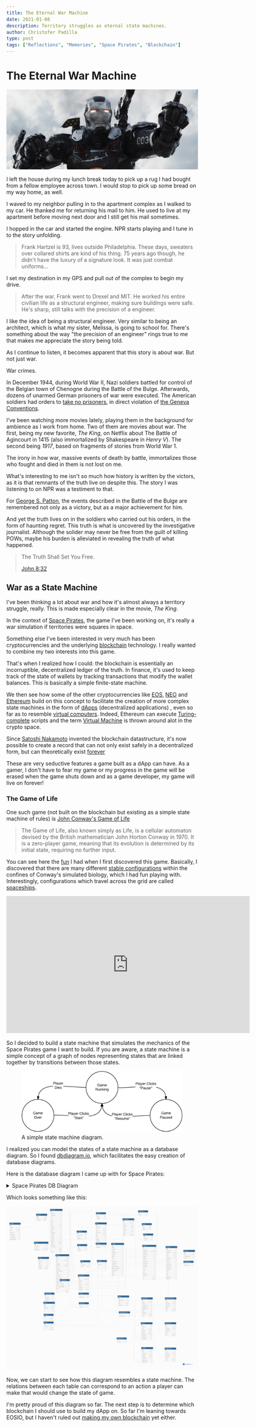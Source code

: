 ```yaml
---
title: The Eternal War Machine
date: 2021-01-08
description: Territory struggles as eternal state machines.
author: Christofer Padilla
type: post
tags: ["Reflections", "Memories", "Space Pirates", "Blockchain"]
---
```


# The Eternal War Machine

![War Machine](/images/warmachine.png)

I left the house during my lunch break today to pick up a rug I had bought from a fellow employee across town. I would stop to pick up some bread on my way home, as well.

I waved to my neighbor pulling in to the apartment complex as I walked to my car. He thanked me for returning his mail to him. He used to live at my apartment before moving next door and I still get his mail sometimes.

I hopped in the car and started the engine. NPR starts playing and I tune in to the story unfolding.

> Frank Hartzel is 93, lives outside Philadelphia. These days, sweaters over collared shirts are kind of his thing. 75 years ago though, he didn't have the luxury of a signature look. It was just combat uniforms...

I set my destination in my GPS and pull out of the complex to begin my drive.

> After the war, Frank went to Drexel and MIT. He worked his entire civilian life as a structural engineer, making sure buildings were safe. He's sharp, still talks with the precision of a engineer.

I like the idea of being a structural engineer. Very similar to being an architect, which is what my sister, Melissa, is going to school for. There's something about the way "the precision of an engineer" rings true to me that makes me appreciate the story being told.

As I continue to listen, it becomes apparent that this story is about war. But not just war.

War crimes.

In December 1944, during World War II, Nazi soldiers battled for control of the Belgian town of Chenogne during the Battle of the Bulge. Afterwards, dozens of unarmed German prisoners of war were executed. The American soldiers had orders to [take no prisoners](https://revealnews.org/episodes/take-no-prisoners/), in direct violation of [the Geneva Conventions](https://en.wikipedia.org/wiki/Geneva_Conventions).


I've been watching more movies lately, playing them in the background for ambience as I work from home. Two of them are movies about war. The first, being my new favorite, *The King*, on Netflix about The Battle of Agincourt in 1415 (also immortalized by Shakespeare in *Henry V*). The second being *1917*, based on fragments of stories from World War 1.

The irony in how war, massive events of death by battle, immortalizes those who fought and died in them is not lost on me.

What's interesting to me isn't so much how history is written by the victors, as it is that remnants of the truth live on despite this. The story I was listening to on NPR was a testiment to that.

For [George S. Patton](https://en.wikipedia.org/wiki/George_S._Patton#Battle_of_the_Bulge), the events described in the Battle of the Bulge are remembered not only as a victory, but as a major achievement for him.

And yet the truth lives on in the soldiers who carried out his orders, in the form of haunting regret. This truth is what is uncovered by the investigative journalist. Although the solider may never be free from the guilt of killing POWs, maybe his burden is alleviated in revealing the truth of what happened.

> The Truth Shall Set You Free.
>
> [John 8:32](https://quotes.yourdictionary.com/articles/who-said-and-the-truth-shall-set-you-free.html)

## War as a State Machine

I've been thinking a lot about war and how it's almost always a territory struggle, really. This is made especially clear in the movie, *The King*.

In the context of [Space Pirates](/tags/#Space-Pirates), the game I've been working on, it's really a war simulation if territories were squares in space.

Something else I've been interested in very much has been cryptocurrencies and the underlying [blockchain](/tags/#Blockchain) technology. I really wanted to combine my two interests into this game.

That's when I realized how I could: the blockchain is essentially an incorruptible, decentralized ledger of the truth. In finance, it's used to keep track of the state of wallets by tracking transactions that modify the wallet balances. This is basically a simple finite-state machine.

We then see how some of the other cryptocurrencies like [EOS](https://eos.io/), [NEO](https://neo.org/) and [Ethereum](https://ethereum.org/en/) build on this concept to facilitate the creation of more complex state machines in the form of [dApps](https://dappradar.com/) (decentralized applications) , even so far as to resemble [virtual computers](https://developers.eos.io/welcome/latest/overview/core_concepts/#system-resources). Indeed, Ethereum can execute [Turing-complete](https://en.wikipedia.org/wiki/Turing_completeness) scripts and the term [Virtual Machine](https://ethereum.org/en/developers/docs/evm/) is thrown around alot in the crypto space.

Since [Satoshi Nakamoto](https://en.wikipedia.org/wiki/Satoshi_Nakamoto) invented the blockchain datastructure, it's now possible to create a record that can not only exist safely in a decentralized form, but can theoretically exist [forever](https://medium.com/@samuel.brooks/blockchain-the-infinite-state-machine-ffc39f32e182)

These are very seductive features a game built as a dApp can have. As a gamer, I don't have to fear my game or my progress in the game will be erased when the game shuts down and as a game developer, my game will live on forever!

### The Game of Life

One such game (not built on the blockchain but existing as a simple state machine of rules) is [John Conway's Game of Life](https://www.google.com/search?q=john+conway%27s+game+of+life&oq=John+Conway%27s+Game+of+Life)

> The Game of Life, also known simply as Life, is a cellular automaton devised by the British mathematician John Horton Conway in 1970. It is a zero-player game, meaning that its evolution is determined by its initial state, requiring no further input.

You can see here the [fun](https://www.youtube.com/watch?v=ZhnU-M21z4s) I had when I first discovered this game. Basically, I discovered that there are many different [stable configurations](https://en.wikipedia.org/wiki/Conway%27s_Game_of_Life#Examples_of_patterns) within the confines of Conway's simulated biology, which I had fun playing with. Interestingly, configurations which travel across the grid are called [spaceships](https://en.wikipedia.org/wiki/Spaceship_(cellular_automaton)).

<div class="resp-container">
  <iframe class="resp-iframe" width="640" height="360" src="https://www.youtube.com/embed/jdA_iGOkqxw" frameborder="0" allow="accelerometer; autoplay; clipboard-write; encrypted-media; gyroscope; picture-in-picture" allowfullscreen></iframe>
</div>

So I decided to build a state machine that simulates the mechanics of the Space Pirates game I want to build. If you are aware, a state machine is a simple concept of a graph of nodes representing states that are linked together by transitions between those states.

<figure>
  <img
  src="/images/statemachine.png"
  alt="A simple state machine diagram.">
  <figcaption>A simple state machine diagram.</figcaption>
</figure>

I realized you can model the states of a state machine as a database diagram. So I found [dbdiagram.io](https://dbdiagram.io/home), which facilitates the easy creation of database diagrams.

Here is the database diagram I came up with for Space Pirates:

<details>
  <summary>
    Space Pirates DB Diagram
  </summary>

    //// -- LEVEL 1
    //// -- Tables and References

    // Characters
    Table Account {
      id int [pk]
      email varchar [unique]
      password varchar
    }

    Table Character {
      id int [pk]
      account_id int [ref: > Account.id, note: 'null if NPC']
      inventory_id int [ref: - Inventory.id]
      title title
      HP int
      armor int
      shields int
      sex sex
      species species
      vitality int
      strength int
      speed int
      intelligence int
      charisma int
      wisdom int
      biography varchar
      crew_id int [ref: - CharacterList.id]
      profession profession [note: 'if NPC']
      location location
      location_id int [note: 'references an id of a relevant location. For example, an outpost, facility or ship id.']
      bookmarks_id int [ref: > Sector_List.id]
      x decimal
      y decimal
      hidden boolean
    }

    Table CharacterList {
      id int
      character_id int [ref: - Character.id]
    }

    Table Quarters {
      id int [pk]
      type location
      character_list_id int [ref: - CharacterList.id]
      capacity int
    }

    Table Species {
      type species_type
      modifier_id int [ref: - Modifier.id]
    }

    Table Modifier {
      id int [pk]
      vitality int
      strength int
      speed int
      intelligence int
      charisma int
      wisdom int
      mass int
      hull int
      module_slots int
      weapon_slots int
      subsystems int
      quarters_capacity int
      fighter_bay_capacity int
      cargo_capacity int
      attack int
      armor int
      shield int
    }

    enum species_type {
      Human     [note: 'Humanoid']
      AI        [note: 'Machine']
      Feline    [note: 'Cat-like']
      Apex      [note: 'Ape-like']
      Salarian  [note: 'Squid-like']
      Menal     [note: 'Psychic humanoids']
      Killix    [note: 'Ant-like']
    }

    enum sex {
      Male
      Female
      Asexual
    }

    enum profession {
      Trader
      Mechanic
      Pirate
      Traveler
      Craftsman
      Gunslinger
      Swordsman
    }

    enum title {
      Emperor
      Grand_Inquisitor
      Imperator
      Trooper
      President
      Senator
      Marshal
      Ranger
      High_Lord
      Lord
      Paladin
      Consul
      Member
    }

    Table Bounty {
      id int [pk]
      character_id int [ref: > Character.id]
      amount decimal
      dead_or_alive dead_or_alive
    }

    enum dead_or_alive {
      Dead
      Alive
      Dead_Or_Alive
    }


    // Items
    Table Inventory {
      id int [pk]
      character_id int [ref: - Character.id]
      list_id int [ref: < ItemList.id]
      capacity int
    }

    Table Cargo {
      id int [pk]
      list_id int [ref: < ItemList.id]
      capacity int
    }

    Table ItemList {
      id int
      item_id int [ref: - Item.id]
      quantity int
    }

    Table Item {
      id int [pk]
      character_id int [ref: > Character.id]
      name varchar
      color varchar
      description varchar
      type item_type
      rarity rarity
      mass int
      integrity int
      modifier_id int [ref: - Modifier.id]
    }

    Table Starship {
      id int [pk]
      character_id int [ref: - Character.id]
      ship_type ship_type
      name varchar
      color varchar
      description varchar
      schematic_id int [ref: > Schematic.id]
      cargo_id int [ref: - Cargo.id]
      module_list int [ref: - ItemList.id]
      module_slots int
      weapon_slots int
      subsystems int
      quarters_id int [ref: - Quarters.id]
      mass int
      speed int
      hull int
      fighter_bay int
      fighters_id int [ref: - ItemList.id]
    }

    enum ship_type {
      Battle_Carrier
      Battleship
      Blockade_Runner
      Capital_Ship
      Command_Ship
      Corsair
      Corvette
      Cruiser
      Destroyer
      Dreadnaught
      Freighter
      Frigate
      Grand_Liner
      Gunship
      Heavy_Cruiser
      Heavy_Freighter
      Heavy_Miner
      Light_Miner
    }

    // Recipes for parts, ships, weapons, gear, tools
    Table Schematic {
      id int [pk]
      list_id int [ref: - ItemList.id]
    }

    enum rarity {
      Fake        [note: 'grey']
      Common      [note: 'white']
      Uncommon    [note: 'green']
      Superior    [note: 'blue']
      Rare        [note: 'red']
      Mythic      [note: 'purple']
      Legendary   [note: 'gold']
      Primordial  [note: 'RGB']
    }

    enum item_type {
      Schematic
      Ore
      Spice
      Commodity
      Luxury
      Alloy
      Part
      Ship
      Weapon
      Gear
      Tool
      Document
      Slave
      Art
    }

    // Universe
    // coordinates:  [note: 'universe coordinate and 6 decimals, 2 for each galaxy, quadrant, sector coordinate. ie: 010203']
    // Start off with 40 galaxies
    Table UniverseMap {
      id int [pk]
      galaxy_id int [ref: > Galaxy.id, note: 'Can contain 400 [20x20] quadrants, some of which can contain star systems']
      quadrant_id int [ref: > Quadrant.id, note: 'Can contain 400 [20x20] sectors, some of which contain celestial objects']
      sector_id int [ref: - Sector.id, note: 'Can contain asteroids, planets, stars or outposts']
    }

    Table Galaxy {
      id int [pk]
      name varchar
      description varchar
      x int
      y int
    }

    Table Quadrant {
      id int [pk]
      x decimal
      y decimal
    }

    Table Sector {
      id int [pk]
      quarters_id int [ref: - Quarters.id]
      x decimal
      y decimal
    }

    // Celestial objects
    Table Planet {
      id int [pk]
      name varchar
      type planet_type
      size int [note: 'scale of 1-100']
      description varchar
      government government
      bank_id int [ref: - Bank.id]
      market_id int [ref: > Market.id]
      black_market_id int [ref: > Market.id]
      leader int [ref: - Character.id]
      quarters_id int [ref: - Quarters.id]
      bar_quarters int [ref: - Quarters.id]
      hangar_quarters int [ref: - Quarters.id]
      hangar_cargo int [ref: - Cargo.id]
      trading_post_quarters int [ref: - Quarters.id]
      bank_quarters int [ref: - Quarters.id]
      junkyard_quarters int [ref: - Quarters.id]
      black_market_quarters int [ref: - Quarters.id]
      guards int [ref: - CharacterList.id]
      x decimal
      y decimal
    }

    Table Asteroid {
      id int [pk]
      cargo_id int [ref: - Cargo.id]
      x int
      y int
    }

    enum planet_type {
      Barren
      Frozen
      Cold
      Temperate
      Warm
      Hot
      Burning
      Arctic
      Snow
      Tundra
      Boreal
      Steppes
      Monsoon
      Forest
      Terran
      Ocean
      Atoll
      Savannah
      Mediterranean
      Jungle
      Desert
      Arid
      Ash
      Lava
    }

    // Government
    Table Government {
      id int [pk]
      type government
      planet_id int [ref: - Planet.id]
      leader int [ref: - Character.id]
      tax_rate decimal
      bank_id int [ref: - Bank.id]
      territory_id int [ref: - Territory.id]
      description varchar
    }

    Table Territory {
      id int
      sector_list_id int
    }

    Table Sector_List {
      id int
      sector_id int [ref: > Sector.id]
    }

    enum government {
      Empire
      Republic
      Council
      No_Government
    }

    Table Comms {
      id int [pk]
      planet_id int [ref: > Planet.id]
      reply int [ref: > Comms.id]
      author int [ref: > Character.id]
      message varchar
      posted timestamp
    }

    Table MostWanted {
      id int [pk]
      planet_id int [ref: > Planet.id]
      bounty_id int [ref: > Bounty.id]
    }

    // Market
    Table MarketOrder {
      id int [pk]
      type order_type
      item_id int [ref: - Item.id]
      item_type item_type
      rarity rarity
      quantity int
      price decimal
      expires int
      time timestamp
    }

    Table Orders {
      id int [pk]
      market_id int [ref: > Market.id]
      order_id int [ref: > MarketOrder.id]
    }

    Table Market {
      id int [pk]
      illegal boolean [note: 'determines if this is a black market, allowing illegal goods']
      orders_id int [ref: < Orders.id]
    }

    enum order_type {
      Buy
      Sell
    }

    Table Bank {
      id int [pk]
      character_id int [ref: < Character.id]
      funds decimal
    }

    // Outposts
    enum outpost_type {
      Refinery      [note: 'refines ore']
      Manufactory   [note: 'production of new items']
      Shipyard      [note: 'ship purchases and upgrades']
      Space_Station [note: 'repairs and refuel']
      Space_Dock    [note: 'docking to protect ship']
      Starbase      [note: 'cargo storage and trading']
    }

    enum location {
      Bar
      Hangar
      Trading_Post
      Bank
      Junkyard
      Black_Market
      Refinery
      Manufactory
      Planet
      Shipyard
      Space_Station
      Space_Dock
      Starbase
      Ship
      Space
      Home
    }

    Table Outposts {
      id int [pk]
      sector_id int [ref: - Sector.id]
      outpost_type outpost_type
      market_id int [ref: - Market.id]
      // similar to ships
      schematic_id int [ref: > Schematic.id]
      cargo_id int [ref: - Cargo.id]
      module_list int [ref: - ItemList.id]
      guards int [ref: - CharacterList.id]
      module_slots int
      weapon_slots int
      subsystems int
      quarters_id int [ref: - Quarters.id]
      mass int
      speed int
      hull int
      fighter_bay int
      fighters_id int [ref: - ItemList.id]
      x decimal
      y decimal
    }

    // Organizations
    Table Organization {
      id int [pk]
      secret boolean
      alliance_id int [ref: - Alliance.id]
      character_list_id int [ref: - CharacterList.id]
      applications_id int [ref: - CharacterList.id]
      invitations_id int [ref: - CharacterList.id]
      leader int [ref: - Character.id]
      territory_id int [ref: - Territory.id]
      founded datetime
      dues decimal
    }

    Table Organization_List {
      id int
      organization_id int [ref: > Organization.id]
    }

    Table Alliance_List {
      id int
      alliance_id int [ref: > Alliance.id]
    }

    Table Coalition {
      id int [pk]
      name varchar
      description varchar
      founded datetime
      disbanded datetime
      members_id int [ref: - Alliance_List.id]
      applications_id int [ref: - Alliance_List.id]
      invitations_id int [ref: - Alliance_List.id]
    }

    Table Alliance {
      id int [pk]
      colition_id int [ref: - Coalition.id]
      name varchar
      description varchar
      founded datetime
      disbanded datetime
      members_id int [ref: - Organization_List.id]
      applications_id int [ref: - Organization_List.id]
      invitations_id int [ref: - Organization_List.id]
    }

    Table Coalition_War {
      id int [pk]
      name varchar
      description varchar
      declared_by int [ref: > Coalition.id]
      against int [ref: > Coalition.id]
      start datetime
      end datetime
    }

    Table Alliance_War {
      id int [pk]
      name varchar
      description varchar
      declared_by int [ref: > Alliance.id]
      against int [ref: > Alliance.id]
      start datetime
      end datetime
    }

    Table Organization_War {
      id int [pk]
      name varchar
      description varchar
      declared_by int [ref: > Organization.id]
      against int [ref: > Organization.id]
      start datetime
      end datetime
    }

    Table Ranks {
      id int [pk]
      organization_id int [ref: > Organization.id]
      level int
      name varchar
      description varchar
    }

    Table Attacks {
      id int [pk]
      attacker int [ref: > Character.id]
      type attack_type
      time datetime
      target_id int [note: 'Id of the target, depending on attack type']
      hp_damage int
      hull_damage int
      armor_damage int
      shield_damage int
    }

    enum attack_type {
      Character   [note: 'character v character combat']
      Ship        [note: 'ship v ship combat']
      Plunder     [note: 'this is attacking a planet with no government']
      Blockade    [note: 'this is "atatcking" a planet with a government. Stops trade, puts you on wanted list. Blockade is in effect so long as the chracter remains orbiting planet']
      Board       [note: 'boarding a ship pits crew vs crew. If Board is successful, crew gains control of ship']
      Infiltrate  [note: 'this is attacking a government. Has chance to steal rare documents']
      Outpost     [note: 'attack a structure. Damages shields, armor, and hull.']
      Counter     [note: 'counter-attack. Happens automatically when Characters, Ships, or outposts/planets with defense systems installed or ships guarding it are attacked']
    }

    Ref: "Territory"."sector_list_id" < "Sector_List"."id"

























</details>

Which looks something like this:

![Space Pirates DB Diagram](/images/Space%20Pirates%20DB%20Diagram.png)

Now, we can start to see how this diagram resembles a state machine. The relations between each table can correspond to an action a player can make that would change the state of game.

I'm pretty proud of this diagram so far. The next step is to determine which blockchain I should use to build my dApp on. So far I'm leaning towards EOSIO, but I haven't ruled out [making my own blockchain](https://www.youtube.com/watch?v=malwhCwEosk) yet either.

<TagLinks />

<Comments />
